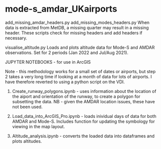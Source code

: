 # mode-s_amdar_UKairports

add_missing_amdar_headers.py
add_missing_modes_headers.py
When data is extracted from MetDB, a missing quarter may result in a missing header. These scripts check for missing headers and add headers if necessary.

visualise_altitude.py
Loads and plots altitude data for Mode-S and AMDAR observations. Set for 2 periods (Jan 2022 and Jul/Aug 2021).

JUPYTER NOTEBOOKS - for use in ArcGIS

Note - this methodology works for a small set of dates or airports, but step 2 takes a very long time if looking at a month of data for lots of airports. I have therefore reverted to using a python script on the VDI.

1. Create_runway_polygons.ipynb - uses information about the location of the aiport and orientation of the runway, to create a polygon for subsetting the data. NB - given the AMDAR location issues, these have not been used.

2. Load_data_into_ArcGIS_Pro.ipynb - loads inividual days of data for both AMDAR and Mode-S. Includes function for updating the symbology for viewing in the map layout.

3.  Altitude_analysis.ipynb - converts the loaded data into dataframes and plots altitudes.
